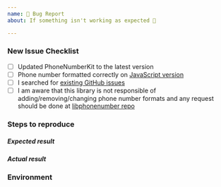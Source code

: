 ```yaml
---
name: 🐛 Bug Report
about: If something isn't working as expected 🤔

---
```


<!-- Thanks for helping PhoneNumberKit! Before you submit your issue, please make sure you followed our checklist and check the appropriate boxes by putting an x in the [ ]: [x] -->

### New Issue Checklist

- [ ] Updated PhoneNumberKit to the latest version
- [ ] Phone number formatted correctly on [JavaScript version](https://htmlpreview.github.io/?https://github.com/google/libphonenumber/blob/master/javascript/i18n/phonenumbers/demo-compiled.html)
- [ ] I searched for [existing GitHub issues](https://github.com/marmelroy/PhoneNumberKit)
- [ ] I am aware that this library is not responsible of adding/removing/changing phone number formats and any request should be done at [libphonenumber repo](https://github.com/google/libphonenumber)

### Steps to reproduce
<!-- Please include the steps to reproduce the issue -->

##### Expected result
<!-- What is the expected result? -->

##### Actual result
<!-- What is the actual result? -->

### Environment
<!-- Please describe how you're using the library and which platform: Cocoapods, SPM, manual integration, macOS, iOS, Linux, etc -->